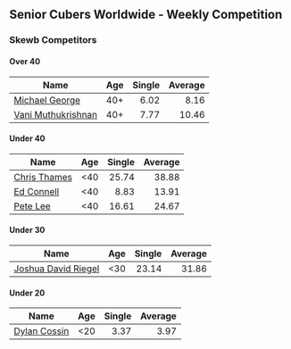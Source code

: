 ## Senior Cubers Worldwide - Weekly Competition
### Skewb Competitors

#### Over 40

| Name | Age | Single | Average |
| -- | :--: | --: | --: |
| [Michael George](../persons/michael_george.md) | 40+ | 6.02 | 8.16 |
| [Vani Muthukrishnan](../persons/vani_muthukrishnan.md) | 40+ | 7.77 | 10.46 |

#### Under 40

| Name | Age | Single | Average |
| -- | :--: | --: | --: |
| [Chris Thames](../persons/chris_thames.md) | <40 | 25.74 | 38.88 |
| [Ed Connell](../persons/ed_connell.md) | <40 | 8.83 | 13.91 |
| [Pete Lee](../persons/pete_lee.md) | <40 | 16.61 | 24.67 |

#### Under 30

| Name | Age | Single | Average |
| -- | :--: | --: | --: |
| [Joshua David Riegel](../persons/joshua_david_riegel.md) | <30 | 23.14 | 31.86 |

#### Under 20

| Name | Age | Single | Average |
| -- | :--: | --: | --: |
| [Dylan Cossin](../persons/dylan_cossin.md) | <20 | 3.37 | 3.97 |


<!-- Global site tag (gtag.js) - Google Analytics -->
<script async src="https://www.googletagmanager.com/gtag/js?id=UA-86348435-3"></script>
<script>window.dataLayer = window.dataLayer || []; function gtag() {dataLayer.push(arguments);} gtag('js', new Date()); gtag('config', 'UA-86348435-3');</script>
